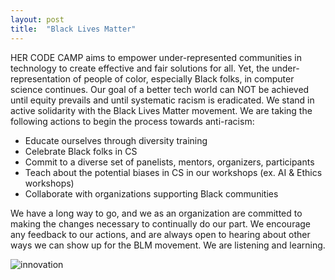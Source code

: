 ```yaml
---
layout: post
title:  "Black Lives Matter"
---
```

HER CODE CAMP aims to empower under-represented communities in technology to create effective and fair solutions for all. Yet, the under-representation of people of color, especially Black folks, in computer science continues. Our goal of a better tech world can NOT be achieved until equity prevails and until systematic racism is eradicated. We stand in active solidarity with the Black Lives Matter movement. We are taking the following actions to begin the process towards anti-racism:

- Educate ourselves through diversity training
- Celebrate Black folks in CS
- Commit to a diverse set of panelists, mentors, organizers, participants
- Teach about the potential biases in CS in our workshops (ex. AI & Ethics workshops)
- Collaborate with organizations supporting Black communities

We have a long way to go, and we as an organization are committed to making the changes necessary to continually do our part. We encourage any feedback to our actions, and are always open to hearing about other ways we can show up for the BLM movement. We are listening and learning.

![innovation](/assets/4.png)


